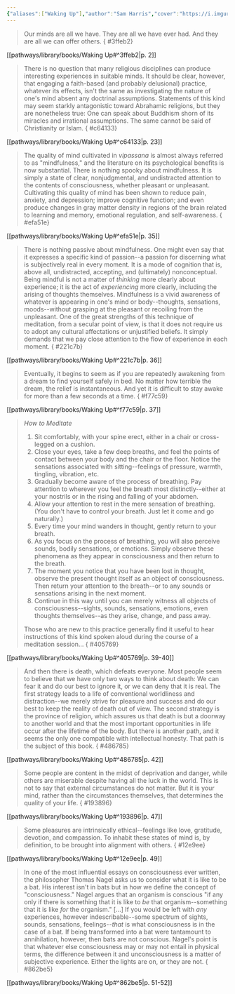 ```yaml
---
{"aliases":["Waking Up"],"author":"Sam Harris","cover":"https://i.imgur.com/2WhCbgS.jpeg","date-created":"2023-10-03T22:10","date-modified":"2024-08-22T12:58","dg-publish":true,"finished":"2023-07-25T00:00:00","location":"Denver","subtitle":"A Guide to Spirituality Without Religion","tags":["source/book"],"title":"Waking Up","translator":null,"up":[["sources moc"]],"year":2014,"permalink":"/pathways/library/books/waking-up/","dgPassFrontmatter":true,"updated":"2024-08-22T12:58"}
---
```



> Our minds are all we have. They are all we have ever had. And they are all we can offer others.
{ #3ffeb2}


[[pathways/library/books/Waking Up#^3ffeb2\|p. 2]]

> There is no question that many religious disciplines can produce interesting experiences in suitable minds. It should be clear, however, that engaging a faith-based (and probably delusional) practice, whatever its effects, isn't the same as investigating the nature of one's mind absent any doctrinal assumptions. Statements of this kind may seem starkly antagonistic toward Abrahamic religions, but they are nonetheless true: One can speak about Buddhism shorn of its miracles and irrational assumptions. The same cannot be said of Christianity or Islam.
{ #c64133}


[[pathways/library/books/Waking Up#^c64133\|p. 23]]

> The quality of mind cultivated in _vipassana_ is almost always referred to as "mindfulness," and the literature on its psychological benefits is now substantial. There is nothing spooky about mindfulness. It is simply a state of clear, nonjudgmental, and undistracted attention to the contents of consciousness, whether pleasant or unpleasant. Cultivating this quality of mind has been shown to reduce pain, anxiety, and depression; improve cognitive function; and even produce changes in gray matter density in regions of the brain related to learning and memory, emotional regulation, and self-awareness.
{ #efa51e}


[[pathways/library/books/Waking Up#^efa51e\|p. 35]]

> There is nothing passive about mindfulness. One might even say that it expresses a specific kind of passion--a passion for discerning what is subjectively real in every moment. It is a mode of cognition that is, above all, undistracted, accepting, and (ultimately) nonconceptual. Being mindful is not a matter of _thinking_ more clearly about experience; it is the act of _experiencing_ more clearly, including the arising of thoughts themselves. Mindfulness is a vivid awareness of whatever is appearing in one's mind or body--thoughts, sensations, moods--without grasping at the pleasant or recoiling from the unpleasant. One of the great strengths of this technique of meditation, from a secular point of view, is that it does not require us to adopt any cultural affectations or unjustified beliefs. It simply demands that we pay close attention to the flow of experience in each moment.
{ #221c7b}


[[pathways/library/books/Waking Up#^221c7b\|p. 36]]

> Eventually, it begins to seem as if you are repeatedly awakening from a dream to find yourself safely in bed. No matter how terrible the dream, the relief is instantaneous. And yet it is difficult to stay awake for more than a few seconds at a time.
{ #f77c59}


[[pathways/library/books/Waking Up#^f77c59\|p. 37]]

> *How to Meditate*
>
> 1. Sit comfortably, with your spine erect, either in a chair or cross-legged on a cushion.
> 2. Close your eyes, take a few deep breaths, and feel the points of contact between your body and the chair or the floor. Notice the sensations associated with sitting--feelings of pressure, warmth, tingling, vibration, etc.
> 3. Gradually become aware of the process of breathing. Pay attention to wherever you feel the breath most distinctly--either at your nostrils or in the rising and falling of your abdomen.
> 4. Allow your attention to rest in the mere sensation of breathing. (You don't have to control your breath. Just let it come and go naturally.)
> 5. Every time your mind wanders in thought, gently return to your breath.
> 6. As you focus on the process of breathing, you will also perceive sounds, bodily sensations, or emotions. Simply observe these phenomena as they appear in consciousness and then return to the breath.
> 7. The moment you notice that you have been lost in thought, observe the present thought itself as an object of consciousness. Then return your attention to the breath--or to any sounds or sensations arising in the next moment.
> 8. Continue in this way until you can merely witness all objects of consciousness--sights, sounds, sensations, emotions, even thoughts themselves--as they arise, change, and pass away.
>
> Those who are new to this practice generally find it useful to hear instructions of this kind spoken aloud during the course of a meditation session…
{ #405769}


[[pathways/library/books/Waking Up#^405769\|p. 39-40]]

> And then there is death, which defeats everyone. Most people seem to believe that we have only two ways to think about death: We can fear it and do our best to ignore it, or we can deny that it is real. The first strategy leads to a life of conventional worldliness and distraction--we merely strive for pleasure and success and do our best to keep the reality of death out of view. The second strategy is the province of religion, which assures us that death is but a doorway to another world and that the most important opportunities in life occur after the lifetime of the body. But there is another path, and it seems the only one compatible with intellectual honesty. That path is the subject of this book.
{ #486785}


[[pathways/library/books/Waking Up#^486785\|p. 42]]

> Some people are content in the midst of deprivation and danger, while others are miserable despite having all the luck in the world. This is not to say that external circumstances do not matter. But it is your mind, rather than the circumstances themselves, that determines the quality of your life.
{ #193896}


[[pathways/library/books/Waking Up#^193896\|p. 47]]

> Some pleasures are intrinsically ethical--feelings like love, gratitude, devotion, and compassion. To inhabit these states of mind is, by definition, to be brought into alignment with others.
{ #12e9ee}


[[pathways/library/books/Waking Up#^12e9ee\|p. 49]]

> In one of the most influential essays on consciousness ever written, the philosopher Thomas Nagel asks us to consider what it is like to be a bat. His interest isn't in bats but in how we define the concept of "consciousness." Nagel argues that an organism is conscious "if any only if there is something that it is like to _be_ that organism--something that it is like _for_ the organism." […] If you would be left with _any_ experiences, however indescribable--some spectrum of sights, sounds, sensations, feelings--_that_ is what consciousness is in the case of a bat. If being transformed into a bat were tantamount to annihilation, however, then bats are not conscious. Nagel's point is that whatever else consciousness may or may not entail in physical terms, the difference between it and unconsciousness is a matter of subjective experience. Either the lights are on, or they are not.
{ #862be5}


[[pathways/library/books/Waking Up#^862be5\|p. 51-52]]
